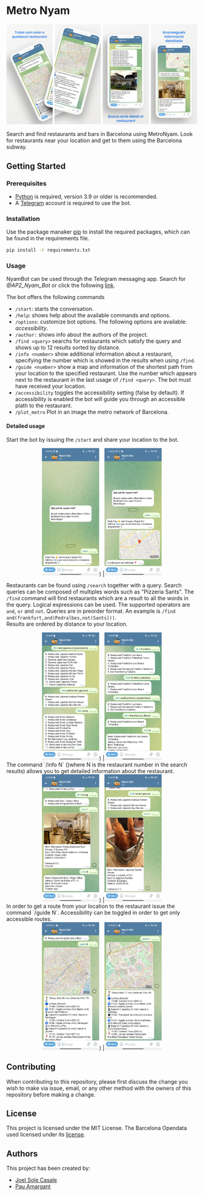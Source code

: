 # Metro Nyam

![header image](header_image.png)

Search and find restaurants and bars in Barcelona using MetroNyam. Look for restaurants near your location and get to them using the Barcelona subway.

## Getting Started
### Prerequisites
* [Python](https://www.python.org/) is required, version 3.9 or older is recommended.
* A [Telegram](https://telegram.org/) account is required to use the bot.



### Installation
Use the package manaker [pip](https://pip.pypa.io/en/stable/) to install the required packages, which can be found in the requirements file.
```bash
pip install -r requirements.txt

```
### Usage
NyamBot can be used through the Telegram messaging app. Search for *@AP2_Nyam_Bot* or click the following [link](https://t.me/AP2_nyam_bot).

The bot offers the following commands

- `/start`: starts the conversation.
- `/help`: shows help about the available commands and options.
- `/options`: customize bot options. The following options are available: *accessibility*.
- `/author:` shows info about the authors of the project.
- `/find <query>` searchs for restaurants which satisfy the query and shows up to 12 results sorted by distance. 
- `/info <number>` show additional information about a restaurant, specifying the number which is showed in the results when using `/find`.
- `/guide <number>` show a map and information of the shortest path from your location to the specified restaurant. Use the number which appears next to the restaurant in the last usage of `/find <query>`. The bot must have received your location.
- `/accessibility` toggles the accessibility setting (false by default). If accessibility is enabled the bot will guide you through an accessible plath to the restaurant.
- `/plot_metro` Plot in an image the metro network of Barcelona.

#### Detailed usage
Start the bot by issuing the `/start` and share your location to the bot.
<center>
<img src="scr1.png" width="30%" alt="start"/>) |<img src="scr2.png" width="30%" alt ="location"/>
</center>

Restaurants can be found using `/search` together with a query. Search queries can be composed of multiples words such as "Pizzeria Sants". The `/find` command will find restaurants which are a result to all the words in the query. 
Logical expressions can be used.  The supported operators are `and`, `or` and `not`. Queries are in preorder format. An example is 
`/find and(frankfurt,and(Pedralbes,not(Sants)))`.   
Results are ordered by distance to your location.

<center>
<img src="scr3.png" width="30%"/>) |<img src="scr4.png" width="30%"/>
</center>
The command `/info N` ()where N is the restaurant number in the search results) allows you to get detailed information about the restaurant.

<center>
<img src="scr5.png" width="30%"/>) |<img src="scr6.png" width="30%"/>
</center>
In order to get a route from your location to the restaurant issue the command `/guide N`. Accessibility can be toggled in order to get only accessible routes.

<center>
<img src="scr7.png" width="30%"/>) |<img src="scr8.png" width="30%"/>
</center>

## Contributing
When contributing to this repository, please first discuss the change you wish to make via issue, email, or any other method with the owners of this repository before making a change.

## License
This project is licensed under the MIT License.
The Barcelona Opendata used licensed under its [license](barcelona.cat/opendata).



## Authors
This project has been created by:
- [Joel Sole Casale](https://github.com/JoelSoleCasale)
- [Pau Amargant](https://github.com/pauamargant/)
